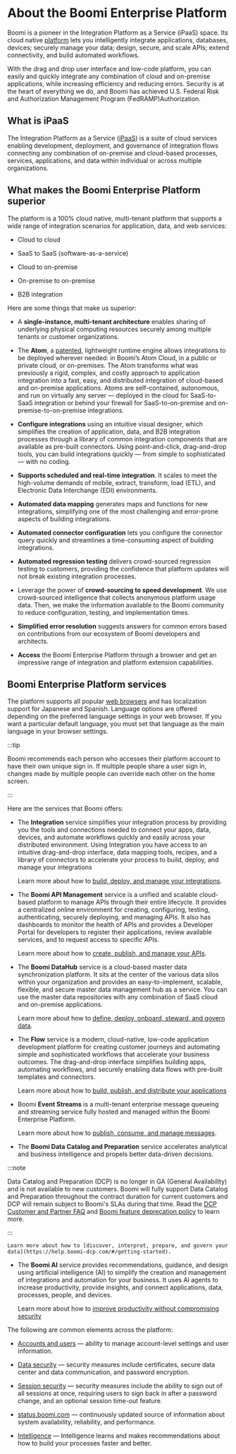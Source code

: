 #  About the Boomi Enterprise Platform

<head>
  <meta name="guidename" content="Platform"/>
  <meta name="context" content="GUID-1d7d7d01-ea27-4aef-ae7c-bd190cbc6ee5"/>
</head>


Boomi is a pioneer in the Integration Platform as a Service (iPaaS) space. Its cloud native [platform](https://platform.boomi.com/) lets you intelligently integrate applications, databases, devices; securely manage your data; design, secure, and scale APIs; extend connectivity, and build automated workflows.

With the drag and drop user interface and low-code platform, you can easily and quickly integrate any combination of cloud and on-premise applications, while increasing efficiency and reducing errors. Security is at the heart of everything we do, and Boomi has achieved U.S. Federal Risk and Authorization Management Program (FedRAMP)Authorization.

## What is iPaaS
The Integration Platform as a Service \([iPaaS](http://blogs.gartner.com/it-glossary/platform-as-a-service-paas/)\) is a suite of cloud services enabling development, deployment, and governance of integration flows connecting any combination of on-premise and cloud-based processes, services, applications, and data within individual or across multiple organizations.

## What makes the Boomi Enterprise Platform superior

The platform is a 100% cloud native, multi-tenant platform that supports a wide range of integration scenarios for application, data, and web services:

-   Cloud to cloud

-   SaaS to SaaS \(software-as-a-service\)

-   Cloud to on-premise

-   On-premise to on-premise

-   B2B integration


Here are some things that make us superior:

-   A **single-instance, multi-tenant architecture** enables sharing of underlying physical computing resources securely among multiple tenants or customer organizations.

-   The **Atom**, a [patented](http://www.google.com/patents/US20080270977), lightweight runtime engine allows integrations to be deployed wherever needed: in Boomi’s Atom Cloud, in a public or private cloud, or on-premises. The Atom transforms what was previously a rigid, complex, and costly approach to application integration into a fast, easy, and distributed integration of cloud-based and on-premise applications. Atoms are self-contained, autonomous, and run on virtually any server — deployed in the cloud for SaaS-to-SaaS integration or behind your firewall for SaaS-to-on-premise and on-premise-to-on-premise integrations.

-   **Configure integrations** using an intuitive visual designer, which simplifies the creation of application, data, and B2B integration processes through a library of common integration components that are available as pre-built connectors. Using point-and-click, drag-and-drop tools, you can build integrations quickly — from simple to sophisticated — with no coding.

-   **Supports scheduled and real-time integration**. It scales to meet the high-volume demands of mobile, extract, transform, load \(ETL\), and Electronic Data Interchange \(EDI\) environments.

-   **Automated data mapping** generates maps and functions for new integrations, simplifying one of the most challenging and error-prone aspects of building integrations.

-   **Automated connector configuration** lets you configure the connector query quickly and streamlines a time-consuming aspect of building integrations.

-   **Automated regression testing** delivers crowd-sourced regression testing to customers, providing the confidence that platform updates will not break existing integration processes.

-   Leverage the power of **crowd-sourcing to speed development**. We use crowd-sourced intelligence that collects anonymous platform usage data. Then, we make the information available to the Boomi community to reduce configuration, testing, and implementation times.

-   **Simplified error resolution** suggests answers for common errors based on contributions from our ecosystem of Boomi developers and architects.

-   **Access** the Boomi Enterprise Platform through a browser and get an impressive range of integration and platform extension capabilities.


## Boomi Enterprise Platform services 

The platform supports all popular [web browsers](c-boo-Browser_support_d10dc6bc-850c-4d4f-98ea-ce83b90c4abe.md#GUID-0B06D539-7C8F-4702-9C79-BAB886D4E710) and has localization support for Japanese and Spanish. Language options are offered depending on the preferred language settings in your web browser. If you want a particular default language, you must set that language as the main language in your browser settings.

:::tip 

Boomi recommends each person who accesses their platform account to have their own unique sign in. If multiple people share a user sign in, changes made by multiple people can override each other on the home screen.

:::

Here are the services that Boomi offers:

-   The **Integration** service simplifies your integration process by providing you the tools and connections needed to connect your apps, data, devices, and automate workflows quickly and easily across your distributed environment. Using Integration you have access to an intuitive drag-and-drop interface, data mapping tools, recipes, and a library of connectors to accelerate your process to build, deploy, and manage your integrations

    Learn more about how to [build, deploy, and manage your integrations](../Integration/Getting%20started/c-atm-Integration_and_iPaaS_257fcf2c-7e93-48d0-be67-bd53fb444930.md).

-  The **Boomi API Management** service is a unified and scalable cloud-based platform to manage APIs through their entire lifecycle. It provides a centralized online environment for creating, configuring, testing, authenticating, securely deploying, and managing APIs. It also has dashboards to monitor the health of APIs and provides a Developer Portal for developers to register their applications, review available services, and to request access to specific APIs.

    Learn more about how to [create, publish, and manage your APIs](../API%20Management/Topics/c-api-Getting_Started_f06ad982-c0d9-4c67-ab0f-7a19db534868.md).

-   The **Boomi DataHub** service is a cloud-based master data synchronization platform. It sits at the center of the various data silos within your organization and provides an easy-to-implement, scalable, flexible, and secure master data management hub as a service. ​​You can use the master data repositories with any combination of SaaS cloud and on-premise applications.

    Learn more about how to [define, deploy, onboard, steward, and govern data](../Master%20Data%20Hub/Getting%20started/c-mdm-Getting_started_8f98c194-2f50-4949-b42d-d3925b210d2b.md).

-   The **Flow** service is a modern, cloud-native, low-code application development platform for creating customer journeys and automating simple and sophisticated workflows that accelerate your business outcomes. The drag-and-drop interface simplifies building apps, automating workflows, and securely enabling data flows with pre-built templates and connectors.

    Learn more about how to [build, publish, and distribute your applications](/docs/Atomsphere/Flow/topics/c-flo-Getting_Started_f26280db-5b73-46dd-b087-4423f5dc6774.md)

-   Boomi **Event Streams** is a multi-tenant enterprise message queueing and streaming service fully hosted and managed within the Boomi Enterprise Platform.

    Learn more about how to [publish, consume, and manage messages](../Event%20Streams/es-getting_started_4264b227-9e7a-4705-add9-2bfda9327306.md).

-   The **Boomi Data Catalog and Preparation** service accelerates analytical and business intelligence and propels better data-driven decisions.

:::note

Data Catalog and Preparation (DCP) is no longer in GA (General Availability) and is not available to new customers. Boomi will fully support Data Catalog and Preparation throughout the contract duration for current customers and DCP will remain subject to Boomi's SLAs during that time. Read the [DCP Customer and Partner FAQ](https://community.boomi.com/s/article/Customer-Partner-FAQ-Boomi-s-DCP-Product-Strategy) and [Boomi feature deprecation policy](../Platform/atm-Boomi_feature_deprecation_process_policy_e4547744-664f-4539-bd23-b91676bcbd8a.md) to learn more.

:::

    Learn more about how to [discover, interpret, prepare, and govern your data](https://help.boomi-dcp.com/#/getting-started).

- The **Boomi AI** service provides recommendations, guidance, and design using artificial intelligence (AI) to simplify the creation and management of integrations and automation for your business. It uses AI agents to increase productivity, provide insights, and connect applications, data, processes, people, and devices.

    Learn more about how to [improve productivity without compromising security](../Platform/atm-About_BoomiAI_d3bd0d92-4185-44a5-925f-0cb392fa1978.md)


The following are common elements across the platform:

-   [Accounts and users](c-atm-Accounts_and_users_3107b353-d1f0-42ee-a563-2eeaff653304.md) — ability to manage account-level settings and user information.

-   [Data security](c-atm-Data_Security_91b29cdc-bc30-4236-930b-3a6edc54eb29.md) — security measures include certificates, secure data center and data communication, and password encryption.

-   [Session security](c-atm-Session_Security_3e5eb0f0-5606-46c4-a63a-40d3ecc5ec67.md) — security measures include the ability to sign out of all sessions at once, requiring users to sign back in after a password change, and an optional session time-out feature.

-   [status.boomi.com](c-boo-status_boomi_com_d9d2c76a-e748-4ef1-ba2e-2694f3684a94.md) — continuously updated source of information about system availability, reliability, and performance.

-   [Intelligence](ci-Community_Intelligence_19c17ab6-b3fe-4e69-95f2-bcb438f3fa47.md) — Intelligence learns and makes recommendations about how to build your processes faster and better.
